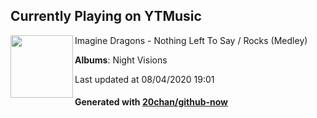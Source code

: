 ## Currently Playing on YTMusic

[<img align="left" width="100" src="https://lh3.googleusercontent.com/q5PWa2JVJApX31A7QU2vE4RY8i5S_ofYbfpxgDjhz5fagMAxv8ROkEpUr2OAYgYrhzYqJpv0bV94DRCb">](https://music.youtube.com/channel/UC0aXrjVxG5pZr99v77wZdPQ)

Imagine Dragons - Nothing Left To Say / Rocks (Medley)

**Albums**: Night Visions

Last updated at 08/04/2020 19:01

#### Generated with [20chan/github-now](https://github.com/20chan/github-now)


<!--
**20chan/20chan** is a ✨ _special_ ✨ repository because its `README.md` (this file) appears on your GitHub profile.

Here are some ideas to get you started:

- 🔭 I’m currently working on ...
- 🌱 I’m currently learning ...
- 👯 I’m looking to collaborate on ...
- 🤔 I’m looking for help with ...
- 💬 Ask me about ...
- 📫 How to reach me: ...
- 😄 Pronouns: ...
- ⚡ Fun fact: ...
-->

